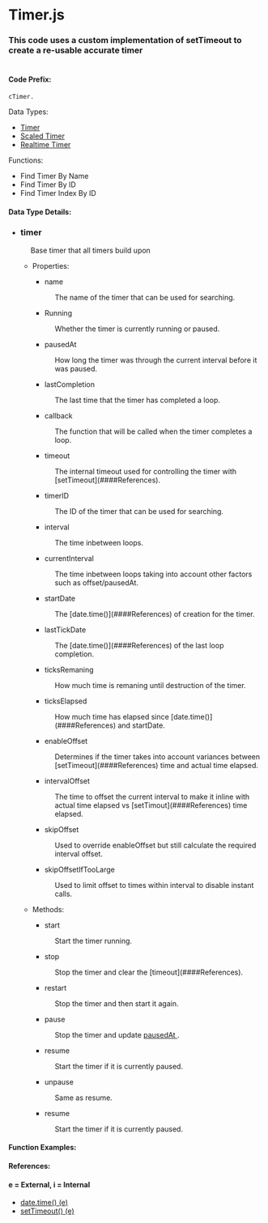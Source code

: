 # Timer.js
### This code uses a custom implementation of setTimeout to create a re-usable accurate timer
#

#### Code Prefix:
    cTimer.  

Data Types:
* [Timer](###timer)
* [Scaled Timer](###scaledTimer)
* [Realtime Timer](###realtimeTimer)

Functions:
* Find Timer By Name
* Find Timer By ID
* Find Timer Index By ID

#### Data Type Details:

* ### timer 
  <p style="padding-left: 20px;"> Base timer that all timers build upon </p>

  * Properties:
    * <p id="name"> name <p style="padding-left: 20px;"> The name of the timer that can be used for searching. </p> </p>
    * <p id="running"> Running <p style="padding-left: 20px;"> Whether the timer is currently running or paused. </p> </p>

    * <p id="pausedAt"> pausedAt <p style="padding-left: 20px;"> How long the timer was through the current interval before it was paused. </p> </p>

    * <p id="lastCompletion"> lastCompletion <p style="padding-left: 20px;"> The last time that the timer has completed a loop. </p> </p>

    * <p id="callback"> callback <p style="padding-left: 20px;"> The function that will be called when the timer completes a loop. </p> </p>

    * <p id="timeout"> timeout <p style="padding-left: 20px;"> The internal timeout used for controlling the timer with [setTimeout](####References).</p> </p>

    * <p id="timerid"> timerID <p style="padding-left: 20px;"> The ID of the timer that can be used for searching.</p> </p>

    * <p id="interval"> interval <p style="padding-left: 20px;"> The time inbetween loops. </p> </p>

    * <p id="currentinterval"> currentInterval <p style="padding-left: 20px;"> The time inbetween loops taking into account other factors such as offset/pausedAt. </p> </p>

    * <p id="startdate"> startDate <p style="padding-left: 20px;"> The [date.time()](####References) of creation for the timer. </p> </p>

    *  <p id="lasttickdate"> lastTickDate <p style="padding-left: 20px;"> The [date.time()](####References) of the last loop completion. </p> </p>

    * <p id="ticksremaining"> ticksRemaning <p style="padding-left: 20px;"> How much time is remaning until destruction of the timer. </p> </p>

    * <p id="tickselapsed"> ticksElapsed <p style="padding-left: 20px;"> How much time has elapsed since [date.time()](####References) and startDate. </p> </p>

    * <p id="enableoffset"> enableOffset <p style="padding-left: 20px;"> Determines if the timer takes into account variances between [setTimeout](####References) time and actual time elapsed. </p> </p>

    * <p id="intervaloffset"> intervalOffset <p style="padding-left: 20px;"> The time to offset the current interval to make it inline with actual time elapsed vs [setTimout](####References) time elapsed. </p> </p>

    * <p id="skipoffset"> skipOffset <p style="padding-left: 20px;"> Used to override enableOffset but still calculate the required interval offset. </p> </p>

    * <p id="skipoffsetiftoolarge"> skipOffsetIfTooLarge  <p style="padding-left: 20px;"> Used to limit offset to times within interval to disable instant calls. </p> </p>

  * Methods:
    * <p id="start"> start <p style="padding-left: 20px;"> Start the timer running. </p> </p>

    * <p id="stop"> stop <p style="padding-left: 20px;"> Stop the timer and clear the [timeout](####References). </p> </p>

    * <p id="restart"> restart <p style="padding-left: 20px;"> Stop the timer and then start it again. </p> </p>

    *  <p id="pause"> pause <p style="padding-left: 20px;"> Stop the timer and update <a href="#user-content-pausedat"> pausedAt </a>. </p> </p>

    * <p id="resume"> resume <p style="padding-left: 20px;"> Start the timer if it is currently paused. </p> </p>

    * <p id="unpause"> unpause <p style="padding-left: 20px;"> Same as resume. </p> </p>

    * <p id="resume"> resume <p style="padding-left: 20px;"> Start the timer if it is currently paused. </p> </p>

    



#### Function Examples:



#### References:
#### e = External, i = Internal
<p id="references"> </p>

 * [date.time() (e)](https://developer.mozilla.org/en-US/docs/Web/JavaScript/Reference/Global_Objects/Date/getTime)
 * [setTimeout() (e)](https://developer.mozilla.org/en-US/docs/Web/API/WindowOrWorkerGlobalScope/setTimeout)